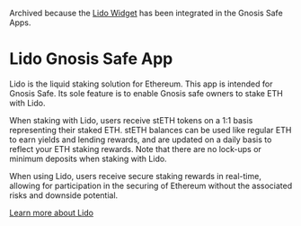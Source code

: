 Archived because the [Lido Widget](https://stake.lido.fi) has been integrated in the Gnosis Safe Apps. 

# Lido Gnosis Safe App

Lido is the liquid staking solution for Ethereum. This app is intended for
Gnosis Safe. Its sole feature is to enable Gnosis safe owners to stake ETH with
Lido.

When staking with Lido, users receive stETH tokens on a 1:1 basis representing
their staked ETH. stETH balances can be used like regular ETH to earn yields and
lending rewards, and are updated on a daily basis to reflect your ETH staking
rewards. Note that there are no lock-ups or minimum deposits when staking with
Lido.

When using Lido, users receive secure staking rewards in real-time, allowing for
participation in the securing of Ethereum without the associated risks and
downside potential.

[Learn more about Lido](https://lido.fi)
